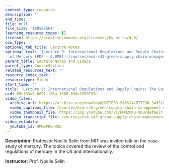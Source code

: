 ```yaml
---
content_type: resource
description: ''
end_time: ''
file: null
file_size: '188582561'
learning_resource_types: []
license: https://creativecommons.org/licenses/by-nc-sa/4.0/
ocw_type: ''
optional_tab_title: Lecture Notes
optional_text: '[Lecture 9: International Regulations and Supply Chains: The Case
  of Mercury (PDF - 6.0MB)](/courses/esd-s43-green-supply-chain-management-spring-2014/resources/mitesd_s43s14_lecture9)'
parent_title: Lecture Notes and Videos
parent_type: CourseSection
related_resources_text: ''
resource_index_text: ''
resourcetype: Video
start_time: ''
title: 'Lecture 9: International Regulations and Supply Chains: The Case of Mercury'
uid: 05ef33a8-0891-f06a-1586-838c1859737e
video_files:
  archive_url: https://archive.org/download/MITESD.S43S14/MITESD_S43S14_ses09_300k.mp4
  video_captions_file: /courses/esd-s43-green-supply-chain-management-spring-2014/1f3f17c596965c0ab66d24369b653401_HMM2PKQ-VDQ.vtt
  video_thumbnail_file: https://img.youtube.com/vi/HMM2PKQ-VDQ/default.jpg
  video_transcript_file: /courses/esd-s43-green-supply-chain-management-spring-2014/f3eafed1b839ac29d634664b79abcf46_HMM2PKQ-VDQ.pdf
video_metadata:
  youtube_id: HMM2PKQ-VDQ
---
```


**Description:** Professor Noelle Selin from MIT was invited talk on the case-study of mercury. The topics covered the review of the control and regulations of mercury in the US and internationally.

**Instructor:** Prof. Noelle Selin

